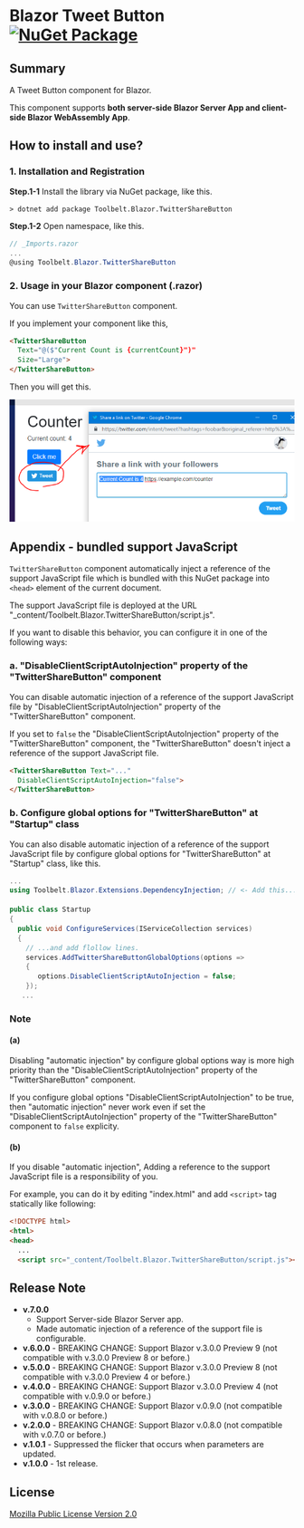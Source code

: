 # Blazor Tweet Button [![NuGet Package](https://img.shields.io/nuget/v/Toolbelt.Blazor.TwitterShareButton.svg)](https://www.nuget.org/packages/Toolbelt.Blazor.TwitterShareButton/)

## Summary

A Tweet Button component for Blazor.

This component supports **both server-side Blazor Server App and client-side Blazor WebAssembly App**.

## How to install and use?

### 1. Installation and Registration

**Step.1-1** Install the library via NuGet package, like this.

```shell
> dotnet add package Toolbelt.Blazor.TwitterShareButton
```

**Step.1-2** Open namespace, like this.

```csharp
// _Imports.razor
...
@using Toolbelt.Blazor.TwitterShareButton
```

### 2. Usage in your Blazor component (.razor)

You can use `TwitterShareButton` component.

If you implement your component like this,

```html
<TwitterShareButton 
  Text="@($"Current Count is {currentCount}")"
  Size="Large">
</TwitterShareButton>
```

Then you will get this.

![fig.1](https://raw.githubusercontent.com/jsakamoto/Toolbelt.Blazor.TwitterShareButton/master/.assets/fig1.png)

## Appendix - bundled support JavaScript

`TwitterShareButton` component automatically inject a reference of the support JavaScript file which is bundled with this NuGet package into `<head>` element of the current document.

The support JavaScript file is deployed at the URL "_content/Toolbelt.Blazor.TwitterShareButton/script.js".

If you want to disable this behavior, you can configure it in one of the following ways:

### a. "DisableClientScriptAutoInjection" property of the "TwitterShareButton" component

You can disable automatic injection of a reference of the support JavaScript file by "DisableClientScriptAutoInjection" property of the "TwitterShareButton" component.

If you set to `false` the "DisableClientScriptAutoInjection" property of the "TwitterShareButton" component, the "TwitterShareButton" doesn't inject a reference of the support JavaScript file.

```html
<TwitterShareButton Text="..."
  DisableClientScriptAutoInjection="false">
</TwitterShareButton>
```

### b. Configure global options for "TwitterShareButton" at "Startup" class

You can also disable automatic injection of a reference of the support JavaScript file by configure global options for "TwitterShareButton" at "Startup" class, like this.

```csharp
...
using Toolbelt.Blazor.Extensions.DependencyInjection; // <- Add this...

public class Startup
{
  public void ConfigureServices(IServiceCollection services)
  {
    // ...and add flollow lines.
    services.AddTwitterShareButtonGlobalOptions(options =>
    {
       options.DisableClientScriptAutoInjection = false;
    });
   ...
```

### Note

#### (a)

Disabling "automatic injection" by configure global options way is more high priority than the "DisableClientScriptAutoInjection" property of the "TwitterShareButton" component.

If you configure global options "DisableClientScriptAutoInjection" to be true, then "automatic injection" never work even if set the "DisableClientScriptAutoInjection" property of the "TwitterShareButton" component to `false` explicity.

#### (b)

If you disable "automatic injection", Adding a reference to the support JavaScript file is a responsibility of you.

For example, you can do it by editing "index.html" and add `<script>` tag statically like following:

```html
<!DOCTYPE html>
<html>
<head>
  ...
  <script src="_content/Toolbelt.Blazor.TwitterShareButton/script.js"></script>
```

## Release Note

- **v.7.0.0**
  - Support Server-side Blazor Server app.
  - Made automatic injection of a reference of the support file is configurable.
- **v.6.0.0** - BREAKING CHANGE: Support Blazor v.3.0.0 Preview 9 (not compatible with v.3.0.0 Preview 8 or before.)
- **v.5.0.0** - BREAKING CHANGE: Support Blazor v.3.0.0 Preview 8 (not compatible with v.3.0.0 Preview 4 or before.)
- **v.4.0.0** - BREAKING CHANGE: Support Blazor v.3.0.0 Preview 4 (not compatible with v.0.9.0 or before.)
- **v.3.0.0** - BREAKING CHANGE: Support Blazor v.0.9.0 (not compatible with v.0.8.0 or before.)
- **v.2.0.0** - BREAKING CHANGE: Support Blazor v.0.8.0 (not compatible with v.0.7.0 or before.)
- **v.1.0.1** - Suppressed the flicker that occurs when parameters are updated.
- **v.1.0.0** - 1st release.


## License

[Mozilla Public License Version 2.0](https://github.com/jsakamoto/Toolbelt.Blazor.TwitterShareButton/blob/master/LICENSE)